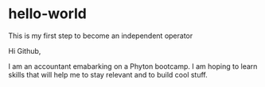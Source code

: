 # hello-world
This is my first step to become an independent operator

Hi Github,

I am an accountant emabarking on a Phyton bootcamp. 
I am hoping to learn skills that will help me to stay relevant and to build cool stuff.
